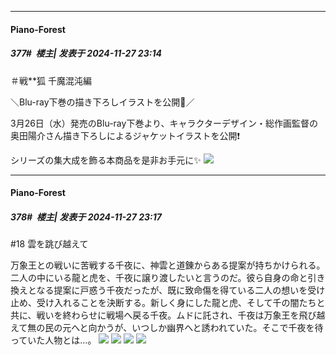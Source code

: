 ﻿
*****

####  Piano-Forest  
##### 377#         楼主| 发表于 2024-11-27 23:14

＃戦**狐 千魔混沌編

＼Blu-ray下巻の描き下ろしイラストを公開🎉／

3月26日（水）発売のBlu-ray下巻より、キャラクターデザイン・総作画監督の奥田陽介さん描き下ろしによるジャケットイラストを公開❗

シリーズの集大成を飾る本商品を是非お手元に✨
<img src="https://p.sda1.dev/20/3ce1db8f6f39d844c97c0e6d3c5fd58e/20241127_231335.jpg" referrerpolicy="no-referrer">


*****

####  Piano-Forest  
##### 378#         楼主| 发表于 2024-11-27 23:17

#18 雲を跳び越えて

万象王との戦いに苦戦する千夜に、神雲と道錬からある提案が持ちかけられる。二人の中にいる龍と虎を、千夜に譲り渡したいと言うのだ。彼ら自身の命と引き換えとなる提案に戸惑う千夜だったが、既に致命傷を得ている二人の想いを受け止め、受け入れることを決断する。新しく身にした龍と虎、そして千の闇たちと共に、戦いを終わらせに戦場へ戻る千夜。ムドに託され、千夜は万象王を飛び越えて無の民の元へと向かうが、いつしか幽界へと誘われていた。そこで千夜を待っていた人物とは…。
<img src="https://p.sda1.dev/20/47f8e633bcbd16f6ce91fad27ab4e1f6/img01 _20_.webp" referrerpolicy="no-referrer">
<img src="https://p.sda1.dev/20/fd6a512d03f4ea759d21614775fd3bc0/img02 _20_.webp" referrerpolicy="no-referrer">
<img src="https://p.sda1.dev/20/2ad17ad01e983104940579893fdaafa4/img03 _20_.webp" referrerpolicy="no-referrer">
<img src="https://p.sda1.dev/20/87e8dbe9b3b212f43ebfe3c9a5cca16a/img04 _20_.webp" referrerpolicy="no-referrer">

